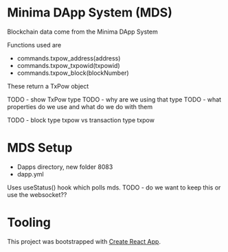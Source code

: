 # Minima DApp System (MDS)

Blockchain data come from the Minima DApp System

Functions used are

-   commands.txpow_address(address)
-   commands.txpow_txpowid(txpowid)
-   commands.txpow_block(blockNumber)

These return a TxPow object

TODO - show TxPow type
TODO - why are we using that type
TODO - what properties do we use and what do we do with them

TODO - block type txpow vs transaction type txpow

# MDS Setup

-   Dapps directory, new folder 8083
-   dapp.yml

Uses useStatus() hook which polls mds. TODO - do we want to keep this or use the websocket??

# Tooling

This project was bootstrapped with [Create React App](https://github.com/facebook/create-react-app).
